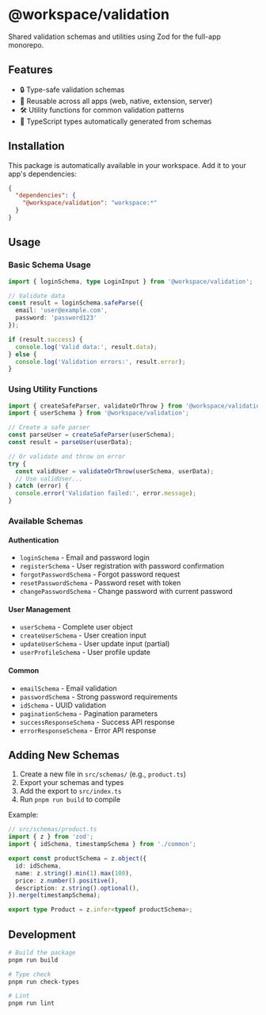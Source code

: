 # @workspace/validation

Shared validation schemas and utilities using Zod for the full-app monorepo.

## Features

- 🔒 Type-safe validation schemas
- 🔄 Reusable across all apps (web, native, extension, server)
- 🛠️ Utility functions for common validation patterns
- 📝 TypeScript types automatically generated from schemas

## Installation

This package is automatically available in your workspace. Add it to your app's dependencies:

```json
{
  "dependencies": {
    "@workspace/validation": "workspace:*"
  }
}
```

## Usage

### Basic Schema Usage

```typescript
import { loginSchema, type LoginInput } from '@workspace/validation';

// Validate data
const result = loginSchema.safeParse({
  email: 'user@example.com',
  password: 'password123'
});

if (result.success) {
  console.log('Valid data:', result.data);
} else {
  console.log('Validation errors:', result.error);
}
```

### Using Utility Functions

```typescript
import { createSafeParser, validateOrThrow } from '@workspace/validation';
import { userSchema } from '@workspace/validation';

// Create a safe parser
const parseUser = createSafeParser(userSchema);
const result = parseUser(userData);

// Or validate and throw on error
try {
  const validUser = validateOrThrow(userSchema, userData);
  // Use validUser...
} catch (error) {
  console.error('Validation failed:', error.message);
}
```

### Available Schemas

#### Authentication
- `loginSchema` - Email and password login
- `registerSchema` - User registration with password confirmation
- `forgotPasswordSchema` - Forgot password request
- `resetPasswordSchema` - Password reset with token
- `changePasswordSchema` - Change password with current password

#### User Management
- `userSchema` - Complete user object
- `createUserSchema` - User creation input
- `updateUserSchema` - User update input (partial)
- `userProfileSchema` - User profile update

#### Common
- `emailSchema` - Email validation
- `passwordSchema` - Strong password requirements
- `idSchema` - UUID validation
- `paginationSchema` - Pagination parameters
- `successResponseSchema` - Success API response
- `errorResponseSchema` - Error API response

## Adding New Schemas

1. Create a new file in `src/schemas/` (e.g., `product.ts`)
2. Export your schemas and types
3. Add the export to `src/index.ts`
4. Run `pnpm run build` to compile

Example:

```typescript
// src/schemas/product.ts
import { z } from 'zod';
import { idSchema, timestampSchema } from './common';

export const productSchema = z.object({
  id: idSchema,
  name: z.string().min(1).max(100),
  price: z.number().positive(),
  description: z.string().optional(),
}).merge(timestampSchema);

export type Product = z.infer<typeof productSchema>;
```

## Development

```bash
# Build the package
pnpm run build

# Type check
pnpm run check-types

# Lint
pnpm run lint
```